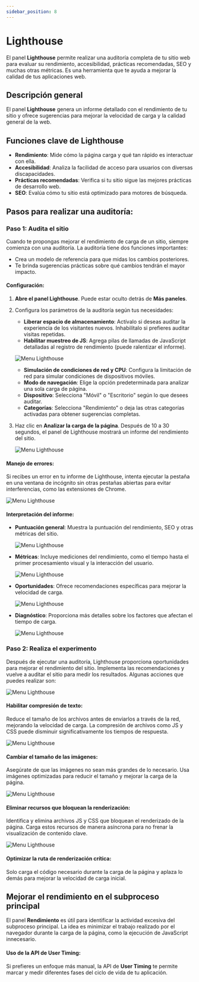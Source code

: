 ```yaml
---
sidebar_position: 8
---
```


# Lighthouse

El panel **Lighthouse** permite realizar una auditoría completa de tu sitio web para evaluar su rendimiento, accesibilidad, prácticas recomendadas, SEO y muchas otras métricas. Es una herramienta que te ayuda a mejorar la calidad de tus aplicaciones web.

## Descripción general

El panel **Lighthouse** genera un informe detallado con el rendimiento de tu sitio y ofrece sugerencias para mejorar la velocidad de carga y la calidad general de la web.

## Funciones clave de Lighthouse
- **Rendimiento**: Mide cómo la página carga y qué tan rápido es interactuar con ella.
- **Accesibilidad**: Analiza la facilidad de acceso para usuarios con diversas discapacidades.
- **Prácticas recomendadas**: Verifica si tu sitio sigue las mejores prácticas de desarrollo web.
- **SEO**: Evalúa cómo tu sitio está optimizado para motores de búsqueda.

## Pasos para realizar una auditoría:

### Paso 1: Audita el sitio
Cuando te propongas mejorar el rendimiento de carga de un sitio, siempre comienza con una auditoría. La auditoría tiene dos funciones importantes:
- Crea un modelo de referencia para que midas los cambios posteriores.
- Te brinda sugerencias prácticas sobre qué cambios tendrán el mayor impacto.

#### Configuración:
1. **Abre el panel Lighthouse**. Puede estar oculto detrás de **Más paneles**.
2. Configura los parámetros de la auditoría según tus necesidades:
   - **Liberar espacio de almacenamiento**: Actívalo si deseas auditar la experiencia de los visitantes nuevos. Inhabilítalo si prefieres auditar visitas repetidas.
   - **Habilitar muestreo de JS**: Agrega pilas de llamadas de JavaScript detalladas al registro de rendimiento (puede ralentizar el informe).

   ![Menu Lighthouse](/img/Lighthouse/js-sampling.png)

   - **Simulación de condiciones de red y CPU**: Configura la limitación de red para simular condiciones de dispositivos móviles.
   - **Modo de navegación**: Elige la opción predeterminada para analizar una sola carga de página.
   - **Dispositivo**: Selecciona "Móvil" o "Escritorio" según lo que desees auditar.
   - **Categorías**: Selecciona "Rendimiento" o deja las otras categorías activadas para obtener sugerencias completas.
3. Haz clic en **Analizar la carga de la página**. Después de 10 a 30 segundos, el panel de Lighthouse mostrará un informe del rendimiento del sitio.

   ![Menu Lighthouse](/img/Lighthouse/lighthouse-report.png)

#### Manejo de errores:
Si recibes un error en tu informe de Lighthouse, intenta ejecutar la pestaña en una ventana de incógnito sin otras pestañas abiertas para evitar interferencias, como las extensiones de Chrome.

   ![Menu Lighthouse](/img/Lighthouse/report-an-error.png)

#### Interpretación del informe:
- **Puntuación general**: Muestra la puntuación del rendimiento, SEO y otras métricas del sitio.
   
   ![Menu Lighthouse](/img/Lighthouse/overall-performance.png)

- **Métricas**: Incluye mediciones del rendimiento, como el tiempo hasta el primer procesamiento visual y la interacción del usuario.

   ![Menu Lighthouse](/img/Lighthouse/metrics.png)

- **Oportunidades**: Ofrece recomendaciones específicas para mejorar la velocidad de carga.

   ![Menu Lighthouse](/img/Lighthouse/opportunities.png)

- **Diagnóstico**: Proporciona más detalles sobre los factores que afectan el tiempo de carga.

   ![Menu Lighthouse](/img/Lighthouse/diagnostics.png)


### Paso 2: Realiza el experimento
Después de ejecutar una auditoría, Lighthouse proporciona oportunidades para mejorar el rendimiento del sitio. Implementa las recomendaciones y vuelve a auditar el sitio para medir los resultados. Algunas acciones que puedes realizar son:

   ![Menu Lighthouse](/img/Lighthouse/size-column.png)

#### Habilitar compresión de texto:
Reduce el tamaño de los archivos antes de enviarlos a través de la red, mejorando la velocidad de carga. La compresión de archivos como JS y CSS puede disminuir significativamente los tiempos de respuesta.

   ![Menu Lighthouse](/img/Lighthouse/netw.png)

#### Cambiar el tamaño de las imágenes:
Asegúrate de que las imágenes no sean más grandes de lo necesario. Usa imágenes optimizadas para reducir el tamaño y mejorar la carga de la página.

   ![Menu Lighthouse](/img/Lighthouse/details-properly.png)

#### Eliminar recursos que bloquean la renderización:
Identifica y elimina archivos JS y CSS que bloquean el renderizado de la página. Carga estos recursos de manera asíncrona para no frenar la visualización de contenido clave.

   ![Menu Lighthouse](/img/Lighthouse/more-information.png)

#### Optimizar la ruta de renderización crítica:
Solo carga el código necesario durante la carga de la página y aplaza lo demás para mejorar la velocidad de carga inicial.

## Mejorar el rendimiento en el subproceso principal

El panel **Rendimiento** es útil para identificar la actividad excesiva del subproceso principal. La idea es minimizar el trabajo realizado por el navegador durante la carga de la página, como la ejecución de JavaScript innecesario.

#### Uso de la API de User Timing:
Si prefieres un enfoque más manual, la API de **User Timing** te permite marcar y medir diferentes fases del ciclo de vida de tu aplicación.